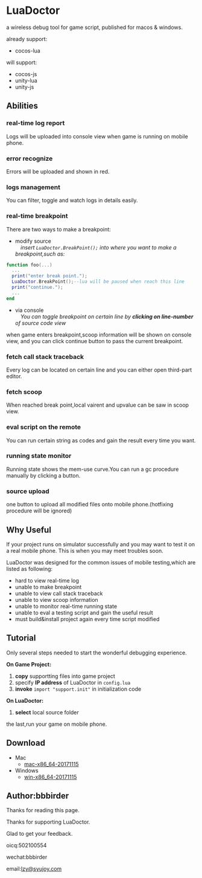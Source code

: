 # LuaDoctor
a wireless debug tool for game script,
published for macos &amp; windows.

already support: 
* cocos-lua

will support: 
* cocos-js
* unity-lua
* unity-js
## Abilities
### real-time log report
Logs will be uploaded into console view when game is running on mobile phone.
### error recognize
Errors will be uploaded and shown in red.
### logs management
You can filter, toggle and watch logs in details easily.
### real-time breakpoint
There are two ways to make a breakpoint:
* modify source <br/>
*&emsp;insert `LuaDoctor.BreakPoint();` into where you want to make a breakpoint,such as:*
```lua
function foo(...)
  ...
  print("enter break point.");
  LuaDoctor.BreakPoint();--lua will be paused when reach this line
  print("continue.");
  ...
end
```
* via console <br/>
*&emsp;You can toggle breakpoint on certain line by **clicking on line-number** of source code view*

when game enters breakpoint,scoop information will be shown on console view, 
and you can click continue button to pass the current breakpoint.
### fetch call stack traceback
Every log can be located on certain line and you can either open third-part editor.
### fetch scoop
When reached break point,local vairent and upvalue can be saw in scoop view.
### eval script on the remote
You can run certain string as codes and gain the result every time you want.
### running state monitor
Running state shows the mem-use curve.You can run a gc procedure manually by clicking a button.
### source upload
one button to upload all modified files onto mobile phone.(hotfixing procedure will be ignored)

## Why Useful
If your project runs on simulator successfully and you may want to test it on a real mobile phone.
This is when you may meet troubles soon.

LuaDoctor was designed for the common issues of mobile testing,which are listed as following:
* hard to view real-time log
* unable to make breakpoint
* unable to view call stack traceback
* unable to view scoop information
* unable to monitor real-time running state
* unable to eval a testing script and gain the useful result
* must build&install project again every time script modified
## Tutorial
Only several steps needed to start the wonderful debugging experience.

**On Game Project:**
1. **copy** supportting files into game project
2. specify **IP address** of LuaDoctor in `config.lua`
3. **invoke** `import "support.init"` in initialization code

**On LuaDoctor:**
1. **select** local source folder

the last,run your game on mobile phone.

## Download
* Mac
   * [mac-x86_64-20171115](#)
* Windows
   * [win-x86_64-20171115](#)
## Author:bbbirder

Thanks for reading this page.

Thanks for supporting LuaDoctor.

Glad to get your feedback.

oicq:502100554

wechat:bbbirder

email:lzy@syujoy.com
